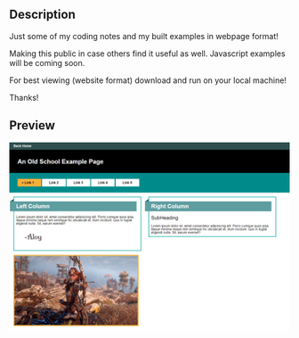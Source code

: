 ## Description
Just some of my coding notes and my built examples in webpage format!

Making this public in case others find it useful as well. Javascript examples will be coming soon.

For best viewing (website format) download and run on your local machine!

Thanks!

## Preview
<img src="images/readme.png"/>